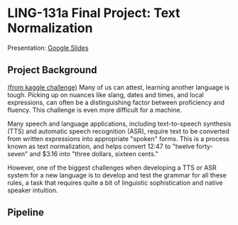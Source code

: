 # **LING-131a Final Project: Text Normalization**
Presentation: [Google Slides](https://docs.google.com/a/brandeis.edu/presentation/d/10JmGl_2cYg02tKstsWhFI9X8zjrWj92UZ5JEaJiyMOc/edit?usp=sharing)



## Project Background
[(from kaggle challenge)](https://www.kaggle.com/c/text-normalization-challenge-english-language) Many of us can attest, learning another language is tough. Picking up on nuances like slang, dates and times, and local expressions, can often be a distinguishing factor between proficiency and fluency. This challenge is even more difficult for a machine.

Many speech and language applications, including text-to-speech synthesis (TTS) and automatic speech recognition (ASR), require text to be converted from written expressions into appropriate "spoken" forms. This is a process known as text normalization, and helps convert 12:47 to "twelve forty-seven" and $3.16 into "three dollars, sixteen cents."

However, one of the biggest challenges when developing a TTS or ASR system for a new language is to develop and test the grammar for all these rules, a task that requires quite a bit of linguistic sophistication and native speaker intuition.

## Pipeline
